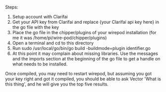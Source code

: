 Steps:

1. Setup account with Clarifai
2. Get your API key from Clarifai and replace {your Clarifai api key here} in the go file with the key
3. Place the go file in the chipper/plugins of your wirepod installation (for me it was /home/pi/wire-pod/chipper/plugins)
4. Open a terminal and cd to this directory
5. Run sudo /usr/local/go/bin/go build -buildmode=plugin identifier.go
6. At this point it may complain about missing libraries. Use the messages and the imports section at the beginning of the go file to get a handle on what needs to be installed.

Once compiled, you may need to restart wirepod, but assuming you got your key right and got it compiled, you should be able to ask Vector 'What is this thing', and he will give you the top five results.
